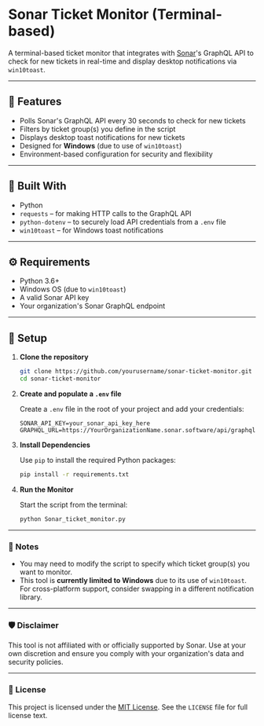# Sonar Ticket Monitor (Terminal-based)

A terminal-based ticket monitor that integrates with [Sonar](https://sonar.software)'s GraphQL API to check for new tickets in real-time and display desktop notifications via `win10toast`.

---

## 🔧 Features

- Polls Sonar's GraphQL API every 30 seconds to check for new tickets
- Filters by ticket group(s) you define in the script
- Displays desktop toast notifications for new tickets
- Designed for **Windows** (due to use of `win10toast`)
- Environment-based configuration for security and flexibility

---

## 🐍 Built With

- Python
- `requests` – for making HTTP calls to the GraphQL API
- `python-dotenv` – to securely load API credentials from a `.env` file
- `win10toast` – for Windows toast notifications

---

## ⚙️ Requirements

- Python 3.6+
- Windows OS (due to `win10toast`)
- A valid Sonar API key
- Your organization's Sonar GraphQL endpoint

---

## 📁 Setup

1. **Clone the repository**
   ```bash
   git clone https://github.com/yourusername/sonar-ticket-monitor.git
   cd sonar-ticket-monitor
   ```

2. **Create and populate a `.env` file**

   Create a `.env` file in the root of your project and add your credentials:

   ```env
   SONAR_API_KEY=your_sonar_api_key_here
   GRAPHQL_URL=https://YourOrganizationName.sonar.software/api/graphql
   ```

3. **Install Dependencies**

   Use `pip` to install the required Python packages:

   ```bash
   pip install -r requirements.txt
   ```
4. **Run the Monitor**

   Start the script from the terminal:

   ```bash
   python Sonar_ticket_monitor.py
   ```

---

### 📝 Notes

- You may need to modify the script to specify which ticket group(s) you want to monitor.
- This tool is **currently limited to Windows** due to its use of `win10toast`.
  For cross-platform support, consider swapping in a different notification library.

---

### 🛡️ Disclaimer

This tool is not affiliated with or officially supported by Sonar.
Use at your own discretion and ensure you comply with your organization's data and security policies.

---

### 📃 License

This project is licensed under the [MIT License](LICENSE).
See the `LICENSE` file for full license text.
